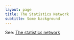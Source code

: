 ```yaml
---
layout: page
title: The Statistics Network
subtitle: Some background
---
```


See: [The statistics network](https://davan690.github.io/aboutme) 
